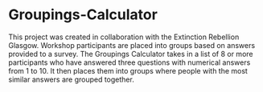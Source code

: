 # Groupings-Calculator

This project was created in collaboration with the Extinction Rebellion Glasgow. Workshop participants are placed into groups based on answers provided to a survey. The Groupings Calculator takes in a list of 8 or more participants who have answered three questions with numerical answers from 1 to 10. It then places them into groups where people with the most similar answers are grouped together.
